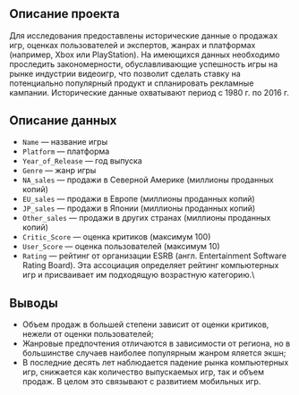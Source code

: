 #

## Описание проекта 

Для исследования предоставлены исторические данные о продажах игр, оценках пользователей и экспертов, жанрах и платформах (например, Xbox или PlayStation). На имеющихся данных необходимо проследить закономерности, обуславливающие успешность игры на рынке индустрии видеоигр, что позволит сделать ставку на потенциально популярный продукт и спланировать рекламные кампании. Исторические данные охватывают период с 1980 г. по 2016 г.

## Описание данных

- `Name` — название игры
- `Platform` — платформа
- `Year_of_Release` — год выпуска
- `Genre` — жанр игры
- `NA_sales` — продажи в Северной Америке (миллионы проданных копий)
- `EU_sales` — продажи в Европе (миллионы проданных копий)
- `JP_sales` — продажи в Японии (миллионы проданных копий)
- `Other_sales` — продажи в других странах (миллионы проданных копий)
- `Critic_Score` — оценка критиков (максимум 100)
- `User_Score` — оценка пользователей (максимум 10)
- `Rating` — рейтинг от организации ESRB (англ. Entertainment Software Rating Board). Эта ассоциация определяет рейтинг компьютерных игр и присваивает им подходящую возрастную категорию.\

## Выводы

- Объем продаж в большей степени зависит от оценки критиков, нежели от оценки пользователей;
- Жанровые предпочтения отличаются в зависимости от региона, но в большинстве случаев наиболее популярным жанром яляется экшн;
- В последние десять лет наблюдается падение рынка компьютерных игр, снижается как количество выпускаемых игр, так и объем продаж. В целом это связывают с развитием мобильных игр.
